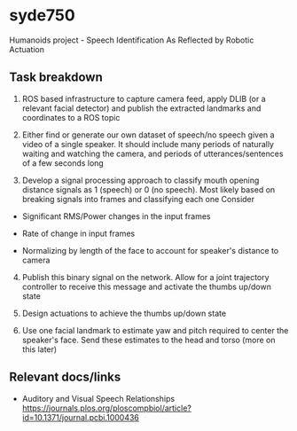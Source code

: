 # syde750
Humanoids project - Speech Identification As Reflected by Robotic Actuation

## Task breakdown
1. ROS based infrastructure to capture camera feed, apply DLIB (or a relevant facial detector) and publish the extracted landmarks and coordinates to a ROS topic 

2. Either find or generate our own dataset of speech/no speech given a video of a single speaker. It should include many periods of naturally waiting and watching the camera, and periods of 
utterances/sentences of a few seconds long

3. Develop a signal processing approach to classify mouth opening distance signals as 1 (speech) or 0 (no speech). Most likely based on breaking signals into frames and classifying each one
Consider

- Significant RMS/Power changes in the input frames

- Rate of change in input frames

- Normalizing by length of the face to account for speaker's distance to camera

4. Publish this binary signal on the network. Allow for a joint trajectory controller to receive this message and activate the thumbs up/down state

5. Design actuations to achieve the thumbs up/down state 

6. Use one facial landmark to estimate yaw and pitch required to center the speaker's face. Send these estimates to the head and torso (more on this later)



## Relevant docs/links

- Auditory and Visual Speech Relationships https://journals.plos.org/ploscompbiol/article?id=10.1371/journal.pcbi.1000436
